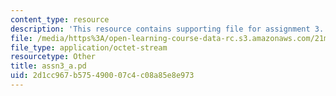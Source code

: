 ```yaml
---
content_type: resource
description: 'This resource contains supporting file for assignment 3. '
file: /media/https%3A/open-learning-course-data-rc.s3.amazonaws.com/21m-380-music-and-technology-algorithmic-and-generative-music-spring-2010/2d1cc967b575490007c4c08a85e8e973_assn3_a.pd
file_type: application/octet-stream
resourcetype: Other
title: assn3_a.pd
uid: 2d1cc967-b575-4900-07c4-c08a85e8e973
---
```

